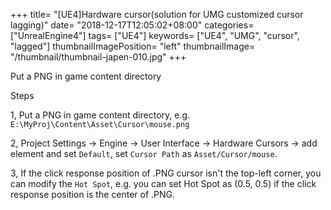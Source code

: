 +++
title= "[UE4]Hardware cursor(solution for UMG customized cursor lagging)"
date= "2018-12-17T12:05:02+08:00"
categories= ["UnrealEngine4"]
tags= ["UE4"]
keywords= ["UE4", "UMG", "cursor", "lagged"]
thumbnailImagePosition= "left"
thumbnailImage= "/thumbnail/thumbnail-japen-010.jpg"
+++

Put a PNG in game content directory

<!--more-->

Steps

1, Put a PNG in game content directory, e.g. `E:\MyProj\Content\Asset\Cursor\mouse.png`

2, Project Settings -> Engine -> User Interface -> Hardware Cursors -> add element and set `Default`, set `Cursor Path` as `Asset/Cursor/mouse`.

3, If the click response position of .PNG cursor isn't the top-left corner, you can modify the `Hot Spot`, e.g. you can set Hot Spot as (0.5, 0.5) if the click response position is the center of .PNG.
